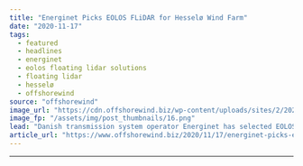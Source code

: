 ```yaml
---
title: "Energinet Picks EOLOS FLiDAR for Hesselø Wind Farm"
date: "2020-11-17"
tags: 
  - featured
  - headlines
  - energinet
  - eolos floating lidar solutions
  - floating lidar
  - hesselø
  - offshorewind
source: "offshorewind"
image_url: "https://cdn.offshorewind.biz/wp-content/uploads/sites/2/2020/11/17103243/Energinet-Picks-EOLOS-FLiDAR-for-Hessel%C3%B8-Wind-Farm.png"
image_fp: "/assets/img/post_thumbnails/16.png"
lead: "Danish transmission system operator Energinet has selected EOLOS Floating Lidar Solutions SL to deploy"
article_url: "https://www.offshorewind.biz/2020/11/17/energinet-picks-eolos-flidar-for-hesselo-wind-farm/"
---
```


---
